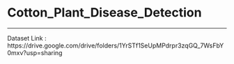 # Cotton_Plant_Disease_Detection

<hr>
Dataset Link : https://drive.google.com/drive/folders/1YrSTf1SeUpMPdrpr3zqGQ_7WsFbY0mxv?usp=sharing
